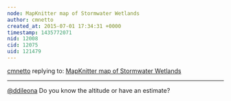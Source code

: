 ```yaml
---
node: MapKnitter map of Stormwater Wetlands 
author: cmnetto
created_at: 2015-07-01 17:34:31 +0000
timestamp: 1435772071
nid: 12008
cid: 12075
uid: 121479
---
```




[cmnetto](../profile/cmnetto) replying to: [MapKnitter map of Stormwater Wetlands ](../notes/ddileona/06-26-2015/mapknitter-map-of-stormwater-wetlands)

----
[@ddileona](/profile/ddileona) Do you know the altitude or have an estimate? 